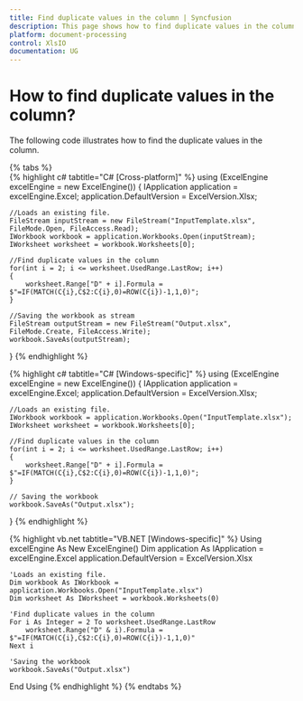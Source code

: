 ```yaml
---
title: Find duplicate values in the column | Syncfusion
description: This page shows how to find duplicate values in the column using the Syncfusion .NET Excel library (XlsIO).
platform: document-processing
control: XlsIO
documentation: UG
---
```


# How to find duplicate values in the column?

The following code illustrates how to find the duplicate values in the column.

{% tabs %}  
{% highlight c# tabtitle="C# [Cross-platform]" %}
using (ExcelEngine excelEngine = new ExcelEngine())
{
    IApplication application = excelEngine.Excel;
    application.DefaultVersion = ExcelVersion.Xlsx;

    //Loads an existing file.
    FileStream inputStream = new FileStream("InputTemplate.xlsx", FileMode.Open, FileAccess.Read);
    IWorkbook workbook = application.Workbooks.Open(inputStream);
    IWorksheet worksheet = workbook.Worksheets[0];

    //Find duplicate values in the column
    for(int i = 2; i <= worksheet.UsedRange.LastRow; i++)
    {
        worksheet.Range["D" + i].Formula = $"=IF(MATCH(C{i},C$2:C{i},0)=ROW(C{i})-1,1,0)";
    }

    //Saving the workbook as stream
    FileStream outputStream = new FileStream("Output.xlsx", FileMode.Create, FileAccess.Write);
    workbook.SaveAs(outputStream);
}
{% endhighlight %}

{% highlight c# tabtitle="C# [Windows-specific]" %}
using (ExcelEngine excelEngine = new ExcelEngine())
{
    IApplication application = excelEngine.Excel;
    application.DefaultVersion = ExcelVersion.Xlsx;

    //Loads an existing file.
    IWorkbook workbook = application.Workbooks.Open("InputTemplate.xlsx");
    IWorksheet worksheet = workbook.Worksheets[0];

    //Find duplicate values in the column
    for(int i = 2; i <= worksheet.UsedRange.LastRow; i++)
    {
        worksheet.Range["D" + i].Formula = $"=IF(MATCH(C{i},C$2:C{i},0)=ROW(C{i})-1,1,0)";
    }

    // Saving the workbook
    workbook.SaveAs("Output.xlsx");
}
{% endhighlight %}

{% highlight vb.net tabtitle="VB.NET [Windows-specific]" %}
Using excelEngine As New ExcelEngine()
    Dim application As IApplication = excelEngine.Excel
    application.DefaultVersion = ExcelVersion.Xlsx

    'Loads an existing file.
    Dim workbook As IWorkbook = application.Workbooks.Open("InputTemplate.xlsx")
    Dim worksheet As IWorksheet = workbook.Worksheets(0)

    'Find duplicate values in the column
    For i As Integer = 2 To worksheet.UsedRange.LastRow
        worksheet.Range("D" & i).Formula = $"=IF(MATCH(C{i},C$2:C{i},0)=ROW(C{i})-1,1,0)"
    Next i

    'Saving the workbook
    workbook.SaveAs("Output.xlsx")
End Using
{% endhighlight %}
{% endtabs %}